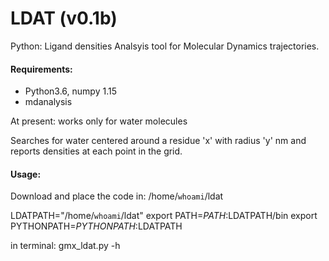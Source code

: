 # LDAT (v0.1b)
Python: Ligand densities Analsyis tool for Molecular Dynamics trajectories.

#### **Requirements**:
- Python3.6, numpy 1.15
- mdanalysis

At present: works only for water molecules

Searches for water centered around a residue 'x' with radius 'y' nm and reports densities at each point in the grid.

#### **Usage**:

Download and place the code in: /home/`whoami`/ldat

LDATPATH="/home/`whoami`/ldat"
export PATH=$PATH:$LDATPATH/bin
export PYTHONPATH=$PYTHONPATH:$LDATPATH

in terminal: 
gmx_ldat.py -h
